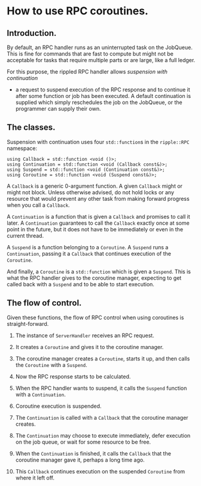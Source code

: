 # How to use RPC coroutines.

## Introduction.

By default, an RPC handler runs as an uninterrupted task on the JobQueue. This
is fine for commands that are fast to compute but might not be acceptable for
tasks that require multiple parts or are large, like a full ledger.

For this purpose, the rippled RPC handler allows _suspension with continuation_

- a request to suspend execution of the RPC response and to continue it after
  some function or job has been executed. A default continuation is supplied
  which simply reschedules the job on the JobQueue, or the programmer can supply
  their own.

## The classes.

Suspension with continuation uses four `std::function`s in the `ripple::RPC`
namespace:

    using Callback = std::function <void ()>;
    using Continuation = std::function <void (Callback const&)>;
    using Suspend = std::function <void (Continuation const&)>;
    using Coroutine = std::function <void (Suspend const&)>;

A `Callback` is a generic 0-argument function. A given `Callback` might or might
not block. Unless otherwise advised, do not hold locks or any resource that
would prevent any other task from making forward progress when you call a
`Callback`.

A `Continuation` is a function that is given a `Callback` and promises to call
it later. A `Continuation` guarantees to call the `Callback` exactly once at
some point in the future, but it does not have to be immediately or even in the
current thread.

A `Suspend` is a function belonging to a `Coroutine`. A `Suspend` runs a
`Continuation`, passing it a `Callback` that continues execution of the
`Coroutine`.

And finally, a `Coroutine` is a `std::function` which is given a
`Suspend`. This is what the RPC handler gives to the coroutine manager,
expecting to get called back with a `Suspend` and to be able to start execution.

## The flow of control.

Given these functions, the flow of RPC control when using coroutines is
straight-forward.

1.  The instance of `ServerHandler` receives an RPC request.

2.  It creates a `Coroutine` and gives it to the coroutine manager.

3.  The coroutine manager creates a `Coroutine`, starts it up, and then calls
    the `Coroutine` with a `Suspend`.

4.  Now the RPC response starts to be calculated.

5.  When the RPC handler wants to suspend, it calls the `Suspend` function with
    a `Continuation`.

6.  Coroutine execution is suspended.

7.  The `Continuation` is called with a `Callback` that the coroutine manager
    creates.

8.  The `Continuation` may choose to execute immediately, defer execution on the
    job queue, or wait for some resource to be free.

9.  When the `Continuation` is finished, it calls the `Callback` that the
    coroutine manager gave it, perhaps a long time ago.

10. This `Callback` continues execution on the suspended `Coroutine` from where
    it left off.

